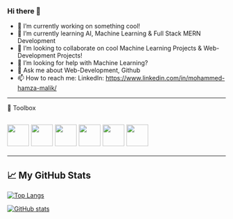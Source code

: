 ### Hi there 👋

<!--
**MohammedHamzaMalik/MohammedHamzaMalik** is a ✨ _special_ ✨ repository because its `README.md` (this file) appears on your GitHub profile.
-->
<!--Here are some ideas to get you started:-->

- 🔭 I’m currently working on something cool!
- 🌱 I’m currently learning AI, Machine Learning & Full Stack MERN Development
- 👯 I’m looking to collaborate on cool Machine Learning Projects & Web-Development Projects!
- 🤔 I’m looking for help with Machine Learning?
- 💬 Ask me about Web-Development, Github
- 📫 How to reach me: LinkedIn: https://www.linkedin.com/in/mohammed-hamza-malik/
<!-- 😄 Pronouns: ...
- ⚡ Fun fact: ...-->

---

🧰 Toolbox

<img src="https://cdn.worldvectorlogo.com/logos/css-5.svg" height="50" width="50"/> <img src="https://cdn.worldvectorlogo.com/logos/html5.svg" height="50" width="50"/> <img src="https://cdn.worldvectorlogo.com/logos/logo-javascript.svg" height="50" width="50"/> <img src="https://cdn.worldvectorlogo.com/logos/sass-1.svg" height="50" width="50"/> <img src="https://cdn.worldvectorlogo.com/logos/react-2.svg" height="50" width="50"/> <img src="https://cdn.worldvectorlogo.com/logos/python-5.svg" height="50" width="50"/>
---

---

## &#x1f4c8; My GitHub Stats

[![Top Langs](https://github-readme-stats.vercel.app/api/top-langs/?username=MohammedHamzaMalik&hide=java,html,css&theme=react)](https://github.com/anuraghazra/github-readme-stats)

[![GitHub stats](https://github-readme-stats.vercel.app/api?username=MohammedHamzaMalik&theme=react)](https://github.com/anuraghazra/github-readme-stats)
